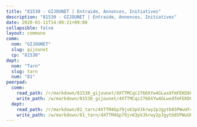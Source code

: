 ```yaml
---
title: "81530 - GIJOUNET | Entraide, Annonces, Initiatives"
description: "81530 - GIJOUNET | Entraide, Annonces, Initiatives"
date: 2020-01-11T14:09:21+09:00
collapsible: false
layout: commune
comm:
  nom: "GIJOUNET"
  slug: gijounet
  cp: "81530"
dept:
  nom: "Tarn"
  slug: tarn
  num: "81"
peerpad:
  comm:
    read_path: /r/markdown/81530_gijounet/4XTTMCqc2766XYw4GLwxdfmFEKD8C774HUBgu3qQaCqxEqTtx
    write_path: /w/markdown/81530_gijounet/4XTTMCqc2766XYw4GLwxdfmFEKD8C774HUBgu3qQaCqxEqTtx-K3TgUYjsZ1U2eHufesDLwnPqnHQgqpVozAGDhy7ojys14mAkKjov62RrBuLzAwJKC7xnoaKDDRcg3VRYNo9uDE74uJ6q3gvNkCnL3iBpHaJJTy7Tw2j86rwEq39S6ke2nms5bJT6
  dept:
    read_path: /r/markdown/81_tarn/4XTTM4Gp79jv63pVJkrwy2pJgytb85PWuUF46qZV3RNcf9bTY
    write_path: /w/markdown/81_tarn/4XTTM4Gp79jv63pVJkrwy2pJgytb85PWuUF46qZV3RNcf9bTY-K3TgUQULAfYZTaNEYQn663imu6tLJ5XUSYV3bG6y2QwZHe2hiw5KiHgnyL8wpzhjjRKSLQVjHCuMHvPTtVgD4tm7BFQTVwqLNiZgb8d93Riu34VNq5t6eFocUS5Ezct8i9MJtUHQ
---
```


